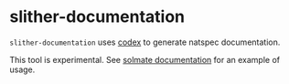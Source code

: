 # slither-documentation

`slither-documentation` uses [codex](https://platform.openai.com) to generate natspec documentation.

This tool is experimental. See [solmate documentation](https://github.com/montyly/solmate/pull/1) for an example of usage.
